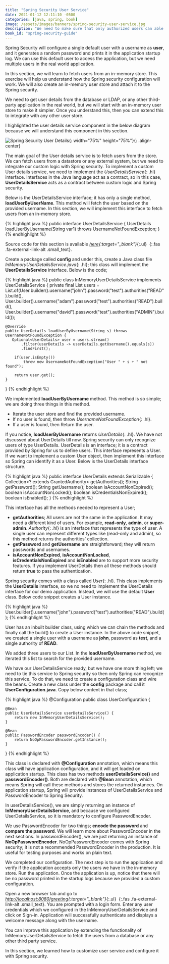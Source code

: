 ```yaml
---
title: "Spring Security User Service"
date: 2021-01-12 12:11:10 -0500
categories: [java, spring, book]
image: /assets/images/banners/spring-security-user-service.jpg
description: "We need to make sure that only authorized users can able to access an application. This article will help us learn to configure a customized user store so that Spring Security will authorize only if the user provides the right credentials."
book_id: "spring-security-guide"
---
```


Spring Security will configure a single default user with a username as **user**, and it generates a random password and prints it in the application startup log. We can use this default user to access the application, but we need multiple users in the real world application.

In this section, we will learn to fetch users from an in-memory store. This exercise will help us understand how the Spring security configuration will work. We will also create an in-memory user store and attach it to the Spring security.

We need to get user details from the database or LDAP, or any other third-party application in the real world, but we will start with an in-memory user store to make it simpler. Once you understand this, then you can extend this to integrate with any other user store.

I highlighted the user details service component in the below diagram because we will understand this component in this section.

![Spring Security User Details]({{site.baseurl}}/assets/images/books/spring-security-guide/spring-security-user-details.png){: width="75%" height="75%"}{: .align-center}

The main goal of the User details service is to fetch users from the store. We can fetch users from a datastore or any external system, but we need to integrate our custom logic with Spring security. To implement a custom User details service, we need to implement the *UserDetailsService*{: .hl} interface. Interfaces in the Java language act as a contract, so in this case, **UserDetailsService** acts as a contract between custom logic and Spring security.

Below is the UserDetailsService interface; it has only a single method, **loadUserByUserName**. This method will fetch the user based on the provided username. In this section, we will implement this interface to fetch users from an in-memory store.

{% highlight java %}
public interface UserDetailsService {
UserDetails loadUserByUsername(String var1) throws UsernameNotFoundException;
}
{% endhighlight %}

Source code for this section is available *[here](https://github.com/kpradeep12/thetechstack-projects/tree/main/spring-security-user-service-2){:target="_blank"}*{:.ul} *&nbsp;*{:.fas .fa-external-link-alt .small_text}.

Create a package called **config** and under this, create a Java class file *InMemoryUserDetailsService.java*{: .hl}; this class will implement the **UserDetailsService** interface. Below is the code;

{% highlight java %}
public class InMemoryUserDetailsService implements UserDetailsService {
private final List<UserDetails> users =
List.of(User.builder().username("john").password("test").authorities("READ").build(),
User.builder().username("adam").password("test").authorities("READ").build(),
User.builder().username("david").password("test").authorities("ADMIN").build());

    @Override
    public UserDetails loadUserByUsername(String s) throws UsernameNotFoundException {
       Optional<UserDetails> user = users.stream()
           .filter(userDetails -> userDetails.getUsername().equals(s))
           .findFirst();
    
        if(user.isEmpty())
            throw new UsernameNotFoundException("User " + s + " not found");
    
        return user.get();
    }
}
{% endhighlight %}

We implemented **loadUserByUsername** method. This method is so simple; we are doing three things in this method.

* Iterate the user store and find the provided username.
* If no user is found, then throw *UsernameNotFoundException*{: .hl}.
* If a user is found, then Return the user.

If you notice, **loadUserByUsername** returns *UserDetails*{: .hl}. We have not discussed about UserDetails till now. Spring security can only recognize users of type UserDetails. UserDetails is an interface; it is a contract provided by Spring for us to define users. This interface represents a User. If we want to implement a custom User object, then implement this interface so Spring can identify it as a User. Below is the UserDetails interface structure.

{% highlight java %}
public interface UserDetails extends Serializable {
Collection<? extends GrantedAuthority> getAuthorities();
String getPassword();
String getUsername();
boolean isAccountNonExpired();
boolean isAccountNonLocked();
boolean isCredentialsNonExpired();
boolean isEnabled();
}
{% endhighlight %}

This interface has all the methods needed to represent a User;
* **getAuthorities**; All users are not the same in the application. It may need a different kind of users. For example, **read-only**, **admin**, or **super-admin**. *Authority*{: .hl} is an interface that represents the type of user. A single user can represent different types like (read-only and admin), so this method returns the authorities' collection.
* **getPassword** and **getUsername** are straightforward; they will return passwords and usernames.
* **isAccountNonExpired**, **isAccountNonLocked**, **isCredentialsNonExpired** and **isEnabled** are to support more security features. If you implement UserDetails then all these methods should return **true** to pass the authentication.

Spring security comes with a class called *User*{: .hl}. This class implements the **UserDetails** interface, so we no need to implement the UserDetails interface for our demo application. Instead, we will use the default **User** class. Below code snippet creates a User instance.

{% highlight java %}
User.builder().username("john").password("test").authorities("READ").build();
{% endhighlight %}

User has an inbuilt builder class, using which we can chain the methods and finally call the build() to create a User instance. In the above code snippet, we created a single user with a username as **john**, password as **test**, and a single authority of **READ**.

We added three users to our List. In the **loadUserByUsername** method, we iterated this list to search for the provided username.

We have our UserDetailsService ready, but we have one more thing left; we need to tie this service to Spring security so then only Spring can recognize this service. To do that, we need to create a configuration class and wire the beans. Create a new class under the **config** package and call it **UserConfiguration.java**. Copy below content in that class;

{% highlight java %}
@Configuration
public class UserConfiguration {

    @Bean
    public UserDetailsService userDetailsService() {
        return new InMemoryUserDetailsService();
    }

    @Bean
    public PasswordEncoder passwordEncoder() {
        return NoOpPasswordEncoder.getInstance();
    }
}
{% endhighlight %}

This class is declared with **@Configuration** annotation, which means this class will have application configuration, and it will get loaded on application startup. This class has two methods **userDetailsService()** and **passwordEncoder()**. Both are declared with **@Bean** annotation, which means Spring will call these methods and stores the returned instances. On application startup, Spring will provide instances of UserDetailsService and PasswordEncoder to Spring Security.

In userDetailsService(), we are simply returning an instance of **InMemoryUserDetailsService**, and because we configured UserDetailsService, so it is mandatory to configure PasswordEncoder.

We use PasswordEncoder for two things; **encode the password** and **compare the password**. We will learn more about PasswordEncoder in the next sections. In passwordEncoder(), we are just returning an instance of **NoOpPasswordEncoder**. NoOpPasswordEncoder comes with Spring security; it is not a recommended PasswordEncoder in the production. It is useful for testing purposes and works on plain text.

We completed our configuration. The next step is to run the application and verify if the application accepts only the users we have in the in-memory store. Run the application. Once the application is up, notice that there will be no password printed in the startup logs because we provided a custom configuration.

Open a new browser tab and go to *[http://localhost:8080/greeting](http://localhost:8080/greeting){:target="_blank"}*{:.ul} *&nbsp;*{:.fas .fa-external-link-alt .small_text}. You are prompted with a login form. Enter any user credentials which we configured in the InMemoryUserDetailsService and click on Sign-in. Application will successfully authenticate and displays a welcome message along with the username.

You can improve this application by extending the functionality of InMemoryUserDetailsService to fetch the users from a database or any other third party service.

In this section, we learned how to customize user service and configure it with Spring security.